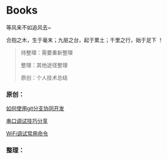 # Books

等风来不如追风去~

合抱之木，生于毫末；九层之台，起于累土；千里之行，始于足下 ！

> 待整理：需要重新整理
>
> 整理：其他途径整理
>
> 原创：个人技术总结



### 原创：

[如何使用git分支协同开发](https://github.com/SmartArvin/Books/blob/master/%E5%8E%9F%E5%88%9B/%E5%A6%82%E4%BD%95%E4%BD%BF%E7%94%A8git%E5%88%86%E6%94%AF%E5%8D%8F%E5%90%8C%E5%BC%80%E5%8F%91.md)

[串口调试技巧分享](https://github.com/SmartArvin/Books/blob/master/%E5%8E%9F%E5%88%9B/%E4%B8%B2%E5%8F%A3%E8%B0%83%E8%AF%95%E6%8A%80%E5%B7%A7%E5%88%86%E4%BA%AB.pdf)

[WiFi调试常用命令](https://github.com/SmartArvin/Books/blob/master/%E5%8E%9F%E5%88%9B/WiFi%E8%B0%83%E8%AF%95%E5%B8%B8%E7%94%A8%E5%91%BD%E4%BB%A4.md)



### 整理：

